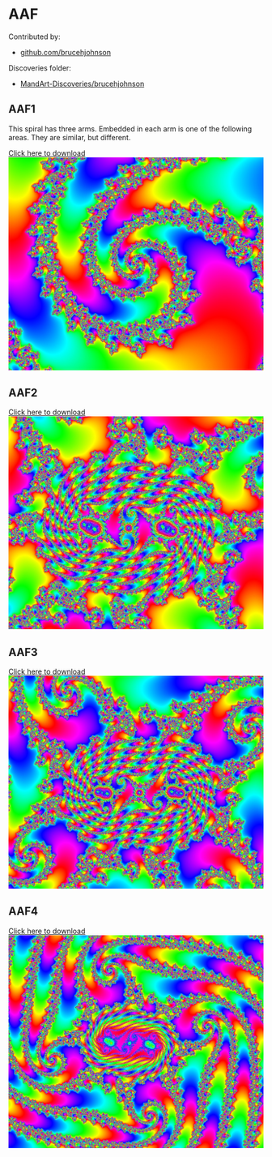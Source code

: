 # AAF

Contributed by:

- [github.com/brucehjohnson](https://github.com/brucehjohnson)

Discoveries folder:

- [MandArt-Discoveries/brucehjohnson](https://github.com/denisecase/MandArt-Discoveries/tree/main/brucehjohnson)

## AAF1

This spiral has three arms. Embedded in each arm is one of the following areas. They are similar, but different.

<a href="AAF1.mandart" download="AAF1.mandart">Click here to download</a><br>
!["AAF1"](AAF1.png)

## AAF2

<a href="AAF2.mandart" download="AAF2.mandart">Click here to download</a><br>
!["AAF2"](AAF2.png)

## AAF3

<a href="AAF3.mandart" download="AAF3.mandart">Click here to download</a><br>
!["AAF3"](AAF3.png)

## AAF4

<a href="AAF4.mandart" download="AAF4.mandart">Click here to download</a><br>
!["AAF4"](AAF4.png)

